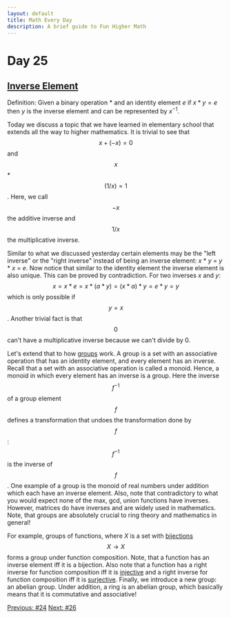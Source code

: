 ```yaml
---
layout: default
title: Math Every Day
description: A brief guide to Fun Higher Math
---
```

# Day 25

## [Inverse Element](https://en.wikipedia.org/wiki/Inverse_element)

Definition: Given a binary operation $\ast$ and an identity element $e$ if $x*y=e$ then $y$ is the inverse element and can be represented by $x^{-1}$.

Today we discuss a topic that we have learned in elementary school that extends all the way to higher mathematics. It is trivial to see that $$x + (-x)=0$$ and $$x$$ * $$(1/x)=1$$. Here, we call $$-x$$ the additive inverse and $$1/x$$ the multiplicative inverse. 

Similar to what we discussed yesterday certain elements may be the "left inverse" or the "right inverse" instead of being an inverse element: $x$ * $y$ = $y$ * $x$ = $e$. Now notice that similar to the identity element the inverse element is also unique. This can be proved by contradiction. For two inverses $x$ and $y$: $$x = x * e = x * (a * y) = (x * a) * y = e * y = y$$ which is only possible if $$y=x$$. Another trivial fact is that $$0$$ can't have a multiplicative inverse because we can't divide by 0. 

Let's extend that to how [groups](https://en.wikipedia.org/wiki/Group_(mathematics)) work. A group is a set with an associative operation that has an identity element, and every element has an inverse. Recall that a set with an associative operation is called a monoid. Hence, a monoid in which every element has an inverse is a group. Here the inverse $$f^{-1}$$ of a group element $$f$$ defines a transformation that undoes the transformation done by $$f$$: $$f^{-1}$$ is the inverse of $$f$$. One example of a group is the monoid of real numbers under addition which each have an inverse element. Also, note that contradictory to what you would expect none of the max, gcd, union functions have inverses. However, matrices do have inverses and are widely used in mathematics. Note, that groups are absolutely crucial to ring theory and mathematics in general!

For example, groups of functions, where $X$ is a set with [bijections](https://en.wikipedia.org/wiki/Bijection) $$X\to X$$ forms a group under function composition. Note, that a function has an inverse element iff it is a bijection. Also note that a function has a right inverse for function composition iff it is [injective](https://en.wikipedia.org/wiki/Injective) and a right inverse for function composition iff it is [surjective](https://en.wikipedia.org/wiki/Surjective). Finally, we introduce a new group: an abelian group. Under addition, a ring is an abelian group, which basically means that it is commutative and associative!



<div class="day-nav-wrapper">
  <a href="./day24.html" class="day-nav__link">Previous: #24</a>
  <a href="./day26.html" class="day-nav__link">Next: #26</a>
</div>